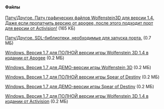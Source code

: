 #### Файлы
[Патч/Другое. Патч графических файлов Wolfenstein3D для версии 1.4. Даже если пропатчить версию от apogee, после этого подходит порт для версии от Activision!](/files/vgafiles.zip) (165 КБ)

[Патч/Другое. SDL-библиотеки, необходимые для запуска порта.](/files/SDL_and_SDL_mixer-win32.zip) (0.7 МБ)

[Windows. Версия 1.7 для ПОЛНОЙ версии игры Wolfenstein 3D 1.4 в издании от Apogee](/files/Wolf4SDL-1.7-full1_4apogee-win32.zip) (0.2 МБ)

[Windows. Версия 1.7 для ДЕМО-версии игры Wolfenstein 3D](/files/Wolf4SDL-1.7-demo1_4-win32.zip) (0.2 МБ)

[Windows. Версия 1.7 для ПОЛНОЙ версии игры Spear of Destiny](/files/Sod4SDL-1.7-full-win32.zip) (0.2 МБ)

[Windows. Версия 1.7 для ДЕМО-версии игры Spear of Destiny](/files/Sod4SDL-1.7-demo-win32.zip) (0.2 МБ)

[Windows. Версия 1.7 для ПОЛНОЙ версии игры Wolfenstein 3D 1.4 в издании от Activision](/files/Wolf4SDL-1.7-full1_4activision-win32.zip) (0.2 МБ)

